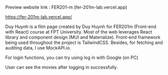 ﻿Preview website link : FER201-m (fer-201m-lab.vercel.app)

https://fer-201m-lab.vercel.app/




Duy Huynh is a film page created by Duy Huynh for FER201m (Front-end with React) course at FPT University. Most of the web leverages React library and component design (MUI and Materialize). Front-end framework being used throughout the project is TailwindCSS. Besides, for fetching and auditing data, I use MockAPI.io. 


For login functions, you can try using log in with Google (on PC) 


User can see the movies after logging in successfully.
